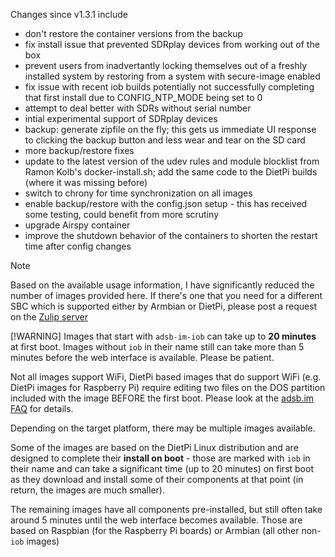 Changes since v1.3.1 include
- don't restore the container versions from the backup
- fix install issue that prevented SDRplay devices from working out of the box
- prevent users from inadvertantly locking themselves out of a freshly installed system by restoring from a system with secure-image enabled
- fix issue with recent iob builds potentially not successfully completing that first install due to CONFIG_NTP_MODE being set to 0
- attempt to deal better with SDRs without serial number
- intial experimental support of SDRplay devices
- backup: generate zipfile on the fly; this gets us immediate UI response to clicking the backup button and less wear and tear on the SD card
- more backup/restore fixes
- update to the latest version of the udev rules and module blocklist from Ramon Kolb's docker-install.sh; add the same code to the DietPi builds (where it was missing before)
- switch to chrony for time synchronization on all images
- enable backup/restore with the config.json setup - this has received some testing, could benefit from more scrutiny 
- upgrade Airspy container
- improve the shutdown behavior of the containers to shorten the restart time after config changes

> [!NOTE]
> Based on the available usage information, I have significantly reduced the number of images provided here. If there's one that you need for a different SBC which is supported either by Armbian or DietPi, please post a request on the [Zulip server](https://adsblol.zulipchat.com/#narrow/stream/391168-adsb-feeder-image)
>
> [!WARNING]
> Images that start with `adsb-im-iob` can take up to **20 minutes** at first boot. Images without `iob` in their name still can take more than 5 minutes before the web interface is available. Please be patient.
>
> Not all images support WiFi, DietPi based images that do support WiFi (e.g. DietPi images for Raspberry Pi) require editing two files on the DOS partition included with the image BEFORE the first boot. Please look at the [adsb.im FAQ](https://adsb.im/faq) for details.

Depending on the target platform, there may be multiple images available.

Some of the images are based on the DietPi Linux distribution and are designed to complete their **install on boot** - those are marked with `iob` in their name and can take a significant time (up to 20 minutes) on first boot as they download and install some of their components at that point (in return, the images are much smaller).

The remaining images have all components pre-installed, but still often take around 5 minutes until the web interface becomes available. Those are based on Raspbian (for the Raspberry Pi boards) or Armbian (all other non-`iob` images)



